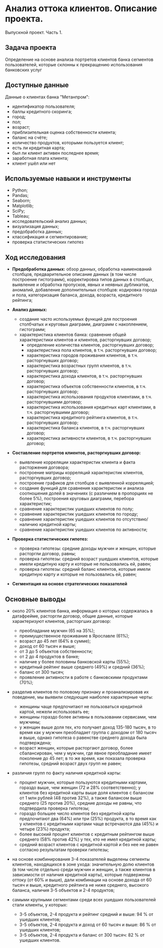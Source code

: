 # Анализ оттока клиентов. Описание проекта.
Выпускной проект. Часть 1.

## Задача проекта

Определение на основе анализа портретов клиентов банка сегментов пользователей, которые склонны к прекращению использования банковских услуг

## Доступные данные 

Данные о клиентах банка "Метанпром":

- идентификатор пользователя;
- баллы кредитного скоринга;
- город;
- пол;
- возраст;
- приблизительная оценка собственности клиента;
-  баланс на счёте;
- количество продуктов, которыми пользуется клиент;
- есть ли кредитная карта;
- был ли клиент активен последнее время;
- заработная плата клиента;
- клиент ушёл или нет

## Используемые навыки и инструменты

- Python; 
- Pandas; 
- Seaborn;
- Matplotlib;
- SciPy;
- Tableau; 
- исследовательский анализ данных;
- визуализация данных;
- предобработка данных;
- классификация и сегментирование;
- проверка статистических гипотез

## Ход исследования
- **Предобработка данных:** обзор данных, обработка наименований столбцов, предварительное описание данных (в том числе построение гистограмм), корректировка типов данных в столбцах, выявление и обработка пропусков, явных и неявных дубликатов, аномалий, добавление дополнительных столбцов: кодировка города и пола, категоризация баланса, дохода, возраста, кредитного рейтинга;
- **Анализ данных:**
  - создание часто используемых функций для построения столбчатых и круговых диаграмм, диаграмм с накоплением, гистограмм;
  - характеристика клиентов банка: сравнение общей характеристики клиентов и клиентов, расторгнувших договор;
    - определение количества клиентов, расторгнувших договор;
    - характеристика пола клиентов, в т.ч. расторгнувших договор;
    - характеристика городов проживания клиентов, в т.ч. расторгнувших договор;
    - характеристика возрастных групп клиентов, в т.ч. расторгнувших договор;
    - характеристика дохода клиентов, в т.ч. расторгнувших договор;
    - характеристика объектов собственности клиентов, в т.ч. расторгнувших договор;
    - характеристика использования продуктов клиентами, в т.ч. расторгнувшими договор;
    - характеристика использования кредитных карт клиентами, в т.ч. расторгнувшими договор;
    - характеристика кредитного рейтинга клиентов, в т.ч. расторгнувших договор;
    - характеристика баланса клиентов, в т.ч. расторгнувших договор;
    - характеристика активности клиентов, в т.ч. расторгнувших договор;
- **Составление портретов клиентов, расторгнувших договор:**
  - выявление корреляции характеристик клиента и факта расторжения договора;
  - построение матрицы корреляций характеристик клиентов, расторгнувших договор;
  - построение графиков для столбцов с выявленной корреляцией;
  - создание функций для сравнения характеристик и анализа соотношения долей в значениях (с различием в пропорциях не более 5%), построения круговых диаграмм, перебора характеристик;
  - сравнение характеристик ушедших клиентов по полу;
  - сравнение характеристик ушедших клиентов по городу;
  - сравнение характеристик ушедших клиентов по отсутствию/наличию кредитной карты;
  - сравнение характеристик ушедших клиентов по активности;
- **Проверка статистических гипотез:**
  - проверка гипотезы: средние доходы мужчин и женщин, которые расторгли договор, равны;
  - проверка гипотезы: средний возраст ушедших клиентов, которые имели кредитную карту и которые не пользовались ей, равен;
  - проверка гипотезы: средний баланс клиентов, которые имели кредитную карту и которые не пользовались ей, равен;

- **Сегментация на основе стратегических показателей**


## Основные выводы

- около 20% клиентов банка, информация о которых содержалась в датафрейме, расторгли договор, общие данные, которые характеризуют клиентов, расторгших договор:
  - преобладание мужчин (65 на 35%);
  - преимущественное проживание в Ярославле (61%);
  - возраст до 45 лет (64% в сумме);
  - доход от 60 тысяч и выше;
  - от 3 до 5 объектов собственности;
  - от 2 до 4 продуктов в банке;
  - наличие у более половины банковской карты (55%);
  - кредитный рейтинг выше среднего (49%) и средний (36%);
  - баланс от 300 тысяч;
  - проявление активности в работе с банковскими продуктами (70%);

- разделив клиентов по половому признаку и проанализировав их поведение, мы выявили следующие наиболее характерные черты:
  - женщины чаще предпочитают не пользоваться кредитной картой, нежели использовать ее;
  - женщины гораздо более активны в пользовании сервисами, чем мужчины;
  - у женщин выше доля тех, кто получает доход 135-180 тысяч, в то время как у мужчин преобладает группа с доходом от 180 тысяч и выше, однако гипотеза о равенстве среднего дохода была подтверждена;
  - возраст женщин, которые расторгают договор, более сбалансирован, чем у мужчин, где явное преобладание имеет поколение до 45 лет; в то же время, как показала проверка гипотезы, средний возраст двух групп не равен;
 
- различия групп по факту наличия кредитной карты:
  - процент мужчин, которые пользуются кредитными картами, гораздо выше, чем женщин (72 и 28% соответственно);
у клиентов без кредитной карты выше доля клиентов с балансом от 1 млн рублей (48 против 32%), а также балансом выше среднего (25 против 20%), средние доходы не равны, что подтвердила проверка гипотезы;
  - гораздо большее число клиентов без кредитной карты предпочитают два (64%) или три (25%) продукта, в то время как у клиентов с кредитными картами чаще встречаются два (45%) и четыре (23%) продукта;
  - более высокий процент клиентов с кредитным рейтингом выше среднего (58% против 42%) у тех, кто не имел кредитной карты;
  - средний возраст клиентов с кредитной картой и без нее не равен согласно результатам проверки гипотезы;

- на основе комбинирования 3-4 показателей выделены сегменты клиентов, находящихся в зоне ухода: значительную долю клиентов (в том числе отдельно среди мужчин и женщин, а также клиентов в зависимости от наличия кредитной карты), которые подвержены оттоку (от 60% и выше), дали комбинации на основе дохода от 60 тысяч и выше, кредитного рейтинга не ниже среднего, высокого баланса, наличия 3-5 объектов и 2-4 продуктов;
- cамыми крупными сегментами среди всех ушедших пользователей стали клиенты, у которых:
  - 3-5 объектов, 2-4 продукта и рейтинг средний и выше: 94 % от ушедших клиентов;
  - 3-5 объектов, 2-4 продукта и доход от 60 тысяч и выше: 86 % от ушедших клиентов;
  - 3-5 объектов, 2-4 продукта и баланс от 300 тысяч: 82 % от ушедших клиентов.
